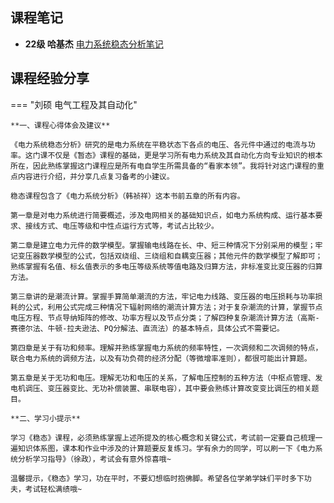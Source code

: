 ## 课程笔记

* **22级 哈基杰** [电力系统稳态分析笔记](哈基杰电力系统稳态分析笔记.pdf)

## 课程经验分享


=== "刘硕 电气工程及其自动化"

    **一、课程心得体会及建议**

    ​《电力系统稳态分析》研究的是电力系统在平稳状态下各点的电压、各元件中通过的电流与功率。这门课不仅是《暂态》课程的基础，更是学习所有电力系统及其自动化方向专业知识的根本所在，因此熟练掌握这门课程应是所有电自学生所需具备的“看家本领”。我将针对这门课程的重点内容进行介绍，并分享几点复习备考的小建议。

    ​稳态课程包含了《电力系统分析》（韩祯祥）这本书前五章的所有内容。

    ​第一章是对电力系统进行简要概述，涉及电网相关的基础知识点，如电力系统构成、运行基本要求、接线方式、电压等级和中性点运行方式等，考试占比较少。

    ​第二章是建立电力元件的数学模型。掌握输电线路在长、中、短三种情况下分别采用的模型；牢记变压器数学模型的公式，包括双绕组、三绕组和自耦变压器；其他元件的数学模型了解即可；熟练掌握有名值、标幺值表示的多电压等级系统等值电路及归算方法，非标准变比变压器的归算方法。

    ​第三章讲的是潮流计算。掌握手算简单潮流的方法，牢记电力线路、变压器的电压损耗与功率损耗的公式，利用公式完成三种情况下辐射网络的潮流计算方法；对于复杂潮流的计算，掌握节点电压方程、节点导纳矩阵的修改、功率方程以及节点分类；了解四种复杂潮流计算方法（高斯-赛德尔法、牛顿-拉夫逊法、PQ分解法、直流法）的基本特点，具体公式不需要记。

    ​第四章是关于有功和频率。理解并熟练掌握电力系统的频率特性，一次调频和二次调频的特点，联合电力系统的调频方法，以及有功负荷的经济分配（等微增率准则），都很可能出计算题。

    ​第五章是关于无功和电压。理解无功和电压的关系，了解电压控制的五种方法（中枢点管理、发电机调压、变压器变比、无功补偿装置、串联电容），其中要会熟练计算改变变比调压的相关题目。

    **二、学习小提示**

    ​学习《稳态》课程，必须熟练掌握上述所提及的核心概念和关键公式，考试前一定要自己梳理一遍知识体系图，课本和作业中涉及的计算题要反复练习。学有余力的同学，可以刷一下《电力系统分析学习指导》（徐政），考试会有意外惊喜哦~

    ​温馨提示，《稳态》学习，功在平时，不要幻想临时抱佛脚。希望各位学弟学妹们平时多下功夫，考试轻松满绩哦~

    

    